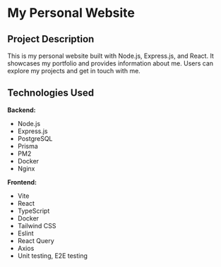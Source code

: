 # My Personal Website

## Project Description

This is my personal website built with Node.js, Express.js, and React. It showcases my portfolio and provides information about me. Users can explore my projects and get in touch with me.

## Technologies Used

**Backend:**
- Node.js
- Express.js 
- PostgreSQL 
- Prisma
- PM2 
- Docker 
- Nginx 

**Frontend:**
- Vite 
- React 
- TypeScript 
- Docker 
- Tailwind CSS 
- Eslint 
- React Query 
- Axios 
- Unit testing, E2E testing 
